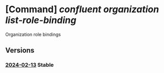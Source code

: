 # [Command] _confluent organization list-role-binding_

Organization role bindings

## Versions

### [2024-02-13](/Resources/mgmt-plane/L3N1YnNjcmlwdGlvbnMve30vcmVzb3VyY2Vncm91cHMve30vcHJvdmlkZXJzL21pY3Jvc29mdC5jb25mbHVlbnQvb3JnYW5pemF0aW9ucy97fS9hY2Nlc3MvZGVmYXVsdC9saXN0cm9sZWJpbmRpbmdz/2024-02-13.xml) **Stable**

<!-- mgmt-plane /subscriptions/{}/resourcegroups/{}/providers/microsoft.confluent/organizations/{}/access/default/listrolebindings 2024-02-13 -->
